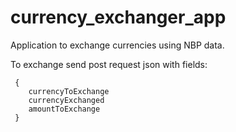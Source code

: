 # currency_exchanger_app

Application to exchange currencies using NBP data.


To exchange send post request json with fields:

     {
        currencyToExchange
        currencyExchanged
        amountToExchange
     }

